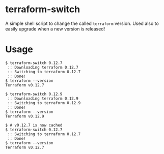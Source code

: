 # terraform-switch

A simple shell script to change the called `terraform` version. 
Used also to easily upgrade when a new version is released!

# Usage

```
$ terraform-switch 0.12.7
 :: Downloading terraform 0.12.7
 :: Switching to terraform 0.12.7
 :: Done!
$ terraform --version
Terraform v0.12.7

$ terraform-switch 0.12.9
 :: Downloading terraform 0.12.9
 :: Switching to terraform 0.12.9
 :: Done!
$ terraform --version
Terraform v0.12.9

$ # v0.12.7 is now cached
$ terraform-switch 0.12.7
 :: Switching to terraform 0.12.7
 :: Done!
$ terraform --version
Terraform v0.12.7
```

